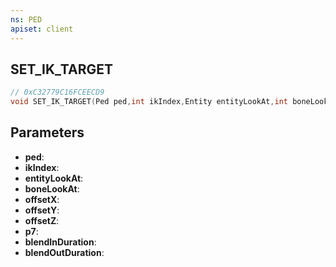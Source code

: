 ```yaml
---
ns: PED
apiset: client
---
```

## SET_IK_TARGET

```c
// 0xC32779C16FCEECD9
void SET_IK_TARGET(Ped ped,int ikIndex,Entity entityLookAt,int boneLookAt,float offsetX,float offsetY,float offsetZ,Any p7,int blendInDuration,int blendOutDuration);
```


## Parameters
* **ped**:
* **ikIndex**:
* **entityLookAt**:
* **boneLookAt**:
* **offsetX**:
* **offsetY**:
* **offsetZ**:
* **p7**:
* **blendInDuration**:
* **blendOutDuration**: